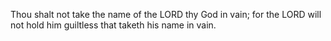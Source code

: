 Thou shalt not take the name of the LORD thy God in vain; for the LORD will not hold him guiltless that taketh his name in vain.
